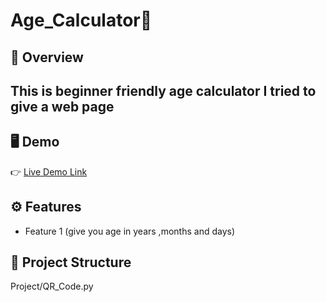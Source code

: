 
# Age_Calculator🧮

## 📌 Overview
This is beginner friendly age calculator I tried to give a web page 
---

## 🖥️ Demo
👉 [Live Demo Link](https://agecalculator-8uibtqorjtwcram7mhtjyn.streamlit.app/)  

## ⚙️ Features
- Feature 1 (give you age in years ,months and days)  

## 📂 Project Structure
Project/QR_Code.py
